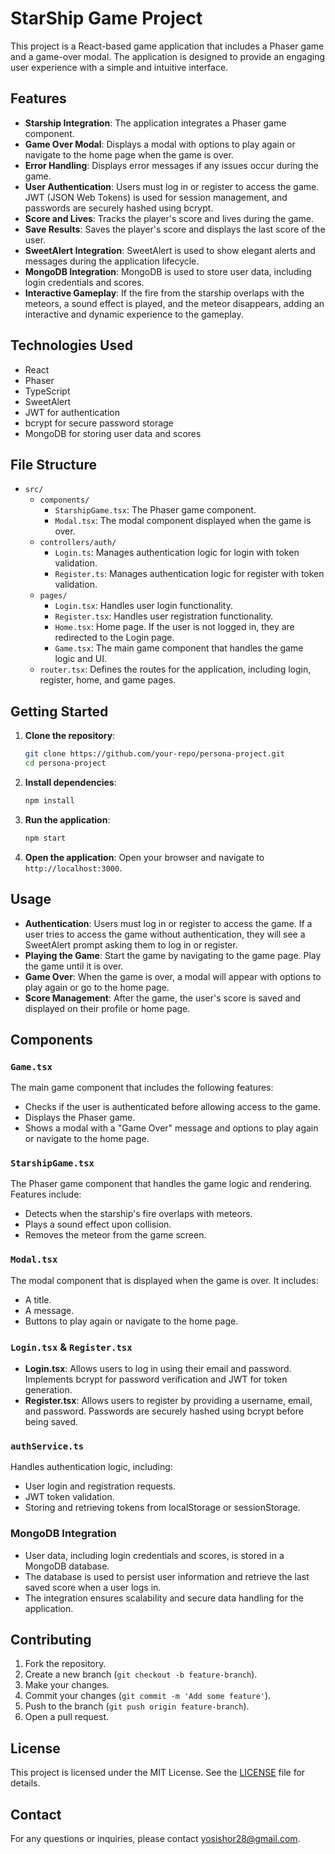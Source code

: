 # StarShip Game Project

This project is a React-based game application that includes a Phaser game and a game-over modal. The application is designed to provide an engaging user experience with a simple and intuitive interface.

## Features

- **Starship Integration**: The application integrates a Phaser game component.
- **Game Over Modal**: Displays a modal with options to play again or navigate to the home page when the game is over.
- **Error Handling**: Displays error messages if any issues occur during the game.
- **User Authentication**: Users must log in or register to access the game. JWT (JSON Web Tokens) is used for session management, and passwords are securely hashed using bcrypt.
- **Score and Lives**: Tracks the player's score and lives during the game.
- **Save Results**: Saves the player's score and displays the last score of the user.
- **SweetAlert Integration**: SweetAlert is used to show elegant alerts and messages during the application lifecycle.
- **MongoDB Integration**: MongoDB is used to store user data, including login credentials and scores.
- **Interactive Gameplay**: If the fire from the starship overlaps with the meteors, a sound effect is played, and the meteor disappears, adding an interactive and dynamic experience to the gameplay.

## Technologies Used

- React
- Phaser
- TypeScript
- SweetAlert
- JWT for authentication
- bcrypt for secure password storage
- MongoDB for storing user data and scores

## File Structure

- `src/`
  - `components/`
    - `StarshipGame.tsx`: The Phaser game component.
    - `Modal.tsx`: The modal component displayed when the game is over.
  - `controllers/auth/`
    - `Login.ts`: Manages authentication logic for login with token validation.
    - `Register.ts`: Manages authentication logic for register with token validation.
  - `pages/`
    - `Login.tsx`: Handles user login functionality.
    - `Register.tsx`: Handles user registration functionality.
    - `Home.tsx`: Home page. If the user is not logged in, they are redirected to the Login page.
    - `Game.tsx`: The main game component that handles the game logic and UI.
  - `router.tsx`: Defines the routes for the application, including login, register, home, and game pages.

## Getting Started

1. **Clone the repository**:

   ```sh
   git clone https://github.com/your-repo/persona-project.git
   cd persona-project
   ```

2. **Install dependencies**:

   ```sh
   npm install
   ```

3. **Run the application**:

   ```sh
   npm start
   ```

4. **Open the application**:
   Open your browser and navigate to `http://localhost:3000`.

## Usage

- **Authentication**: Users must log in or register to access the game. If a user tries to access the game without authentication, they will see a SweetAlert prompt asking them to log in or register.
- **Playing the Game**: Start the game by navigating to the game page. Play the game until it is over.
- **Game Over**: When the game is over, a modal will appear with options to play again or go to the home page.
- **Score Management**: After the game, the user's score is saved and displayed on their profile or home page.

## Components

### `Game.tsx`

The main game component that includes the following features:

- Checks if the user is authenticated before allowing access to the game.
- Displays the Phaser game.
- Shows a modal with a "Game Over" message and options to play again or navigate to the home page.

### `StarshipGame.tsx`

The Phaser game component that handles the game logic and rendering. Features include:
- Detects when the starship's fire overlaps with meteors.
- Plays a sound effect upon collision.
- Removes the meteor from the game screen.

### `Modal.tsx`

The modal component that is displayed when the game is over. It includes:

- A title.
- A message.
- Buttons to play again or navigate to the home page.

### `Login.tsx` & `Register.tsx`

- **Login.tsx**: Allows users to log in using their email and password. Implements bcrypt for password verification and JWT for token generation.
- **Register.tsx**: Allows users to register by providing a username, email, and password. Passwords are securely hashed using bcrypt before being saved.

### `authService.ts`

Handles authentication logic, including:
- User login and registration requests.
- JWT token validation.
- Storing and retrieving tokens from localStorage or sessionStorage.

### MongoDB Integration

- User data, including login credentials and scores, is stored in a MongoDB database.
- The database is used to persist user information and retrieve the last saved score when a user logs in.
- The integration ensures scalability and secure data handling for the application.

## Contributing

1. Fork the repository.
2. Create a new branch (`git checkout -b feature-branch`).
3. Make your changes.
4. Commit your changes (`git commit -m 'Add some feature'`).
5. Push to the branch (`git push origin feature-branch`).
6. Open a pull request.

## License

This project is licensed under the MIT License. See the [LICENSE](LICENSE) file for details.

## Contact

For any questions or inquiries, please contact [yosishor28@gmail.com](mailto:yosishor28@gmail.com).


